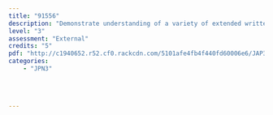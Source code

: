 ```yaml
---
title: "91556"
description: "Demonstrate understanding of a variety of extended written/visual Japanese texts"
level: "3"
assessment: "External"
credits: "5"
pdf: "http://c1940652.r52.cf0.rackcdn.com/5101afe4fb4f440fd60006e6/JAP3+as91556.pdf"
categories:
    - "JPN3"
    
    
    
    
---
```


